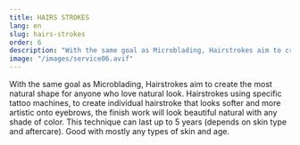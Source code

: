 ```yaml
---
title: HAIRS STROKES
lang: en
slug: hairs-strokes
order: 6
description: "With the same goal as Microblading, Hairstrokes aim to create the most natural shape for anyone who love natural look. Hairstrokes using specific tattoo machines, to create individual hairstroke that looks softer and more artistic onto eyebrows, the finish work will look beautiful natural with any shade of color. This technique can last up to 5 years (depends on skin type and aftercare). Good with mostly any types of skin and age."
image: "/images/service06.avif"
---
```

With the same goal as Microblading, Hairstrokes aim to create the most natural shape for anyone who love natural look. Hairstrokes using specific tattoo machines, to create individual hairstroke that looks softer and more artistic onto eyebrows, the finish work will look beautiful natural with any shade of color. This technique can last up to 5 years (depends on skin type and aftercare). Good with mostly any types of skin and age.
